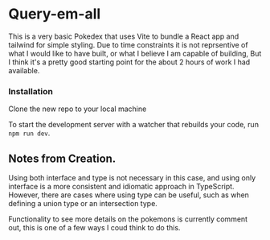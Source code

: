 # Query-em-all

This is a very basic Pokedex that uses Vite to bundle a React app and tailwind for simple styling.
Due to time constraints it is not reprsentive of what I would like to have built, or what I believe I am capable of building, But I think it's a pretty good starting point for the about 2 hours of work I had available.


### Installation

Clone the new repo to your local machine

To start the development server with a watcher that rebuilds your code, run `npm run dev`.

## Notes from Creation.
 
Using both interface and type is not necessary in this case, and using only interface is a more consistent and idiomatic approach in TypeScript.
However, there are cases where using type can be useful, such as when defining a union type or an intersection type.

Functionality to see more details on the pokemons is currently comment out, this is one of a few ways I coud think to do this.